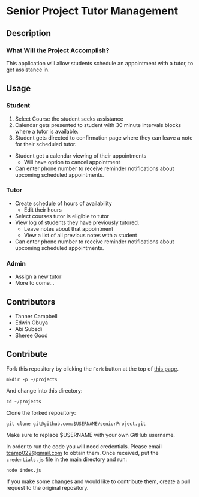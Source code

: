 # Senior Project Tutor Management

## Description


### What Will the Project Accomplish?
This application will allow students schedule an appointment with a tutor, to get assistance in.

## Usage
### Student
1. Select Course the student seeks assistance
2. Calendar gets presented to student with 30 minute intervals blocks where a tutor is available.
3. Student gets directed to confirmation page where they can leave a note for their scheduled tutor.
* Student get a calendar viewing of their appointments
  - Will have option to cancel appointment
* Can enter phone number to receive reminder notifications about upcoming scheduled appointments.

### Tutor
* Create schedule of hours of availability
  - Edit their hours
* Select courses tutor is eligible to tutor
* View log of students they have previously tutored.
  - Leave notes about that appointment
  - View a list of all previous notes with a student
* Can enter phone number to receive reminder notifications about upcoming scheduled appointments.

### Admin
* Assign a new tutor
* More to come...


## Contributors
* Tanner Campbell
* Edwin Obuya
* Abi Subedi
* Sheree Good

## Contribute
Fork this repository by clicking the `Fork` button at the top of [this page](https://github.com/tcampbPPU/seniorProject).
```
mkdir -p ~/projects
```
And change into this directory:
```
cd ~/projects
```
Clone the forked repository:
```
git clone git@github.com:$USERNAME/seniorProject.git
```
Make sure to replace $USERNAME with your own GitHub username.

In order to run the code you will need credentials. Please email [tcamp022@gmail.com](mailto:tcamp022@gmail.com) to obtain them.
Once received, put the `credentials.js` file in the main directory and run:
```
node index.js
```

If you make some changes and would like to contribute them, create a pull request to the original repository.

